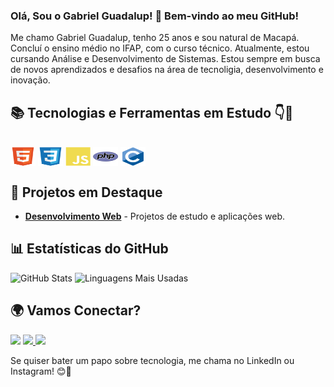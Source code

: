 ### Olá, Sou o Gabriel Guadalup! 👋 Bem-vindo ao meu GitHub!

Me chamo Gabriel Guadalup, tenho 25 anos e sou natural de Macapá. Concluí o ensino médio no IFAP, com o curso técnico. Atualmente, estou cursando Análise e Desenvolvimento de Sistemas. Estou sempre em busca de novos aprendizados e desafios na área de tecnoligia, desenvolvimento e inovação.

## 📚 Tecnologias e Ferramentas em Estudo 👇🚀
<div style="display: inline_block"><br>
  <img align="center" alt="HTML" height="30" width="40" src="https://raw.githubusercontent.com/devicons/devicon/master/icons/html5/html5-original.svg">
  <img align="center" alt="CSS" height="30" width="40" src="https://raw.githubusercontent.com/devicons/devicon/master/icons/css3/css3-original.svg">
  <img align="center" alt="JavaScript" height="30" width="40" src="https://raw.githubusercontent.com/devicons/devicon/master/icons/javascript/javascript-plain.svg">
  <img align="center" alt="PHP" height="30" width="40" src="https://raw.githubusercontent.com/devicons/devicon/master/icons/php/php-original.svg">
  <img align="center" alt="C" height="30" width="40" src="https://raw.githubusercontent.com/devicons/devicon/master/icons/c/c-original.svg">

## 💼 Projetos em Destaque
- [**Desenvolvimento Web**](#) - Projetos de estudo e aplicações web.

## 📊 Estatísticas do GitHub
![GitHub Stats](https://github-readme-stats.vercel.app/api?username=Onix2k&show_icons=true&theme=dark)
![Linguagens Mais Usadas](https://github-readme-stats.vercel.app/api/top-langs/?username=Onix2k&theme=dark&layout=compact)

## 🌍 Vamos Conectar?
<div> 
  <a href="https://instagram.com/gguadalup1" target="_blank"><img src="https://img.shields.io/badge/-Instagram-%23E4405F?style=for-the-badge&logo=instagram&logoColor=white" target="_blank"></a>
  <a href="https://www.linkedin.com/in/gabriel-guadalup-78351329a/" target="_blank">   <img src="https://img.shields.io/badge/-LinkedIn-%230077B5?style=for-the-badge&logo=linkedin&logoColor=red">
  <a href="mailto:gabrielguadalupgg@gmail.com"><img src="https://img.shields.io/badge/-Gmail-%23333?style=for-the-badge&logo=gmail&logoColor=white" target="_blank"></a>
</div>

Se quiser bater um papo sobre tecnologia, me chama no LinkedIn ou Instagram! 😊🚀
